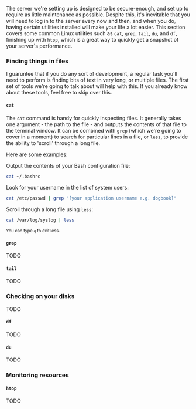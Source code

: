 The server we're setting up is designed to be secure-enough, and set up to require as little maintenance as possible. Despite this, it's inevitable that you will need to log in to the server every now and then, and when you do, having certain utilities installed will make your life a lot easier. This section covers some common Linux utilities such as `cat`, `grep`, `tail`, `du`, and `df`, finishing up with `htop`, which is a great way to quickly get a snapshot of your server's performance.

### Finding things in files

I guaruntee that if you do any sort of development, a regular task you'll need to perform is finding bits of text in very long, or multiple files. The first set of tools we're going to talk about will help with this. If you already know about these tools, feel free to skip over this.

#### `cat`

The `cat` command is handy for quickly inspecting files. It generally takes one argument - the path to the file - and outputs the contents of that file to the terminal window. It can be combined with `grep` (which we're going to cover in a moment) to search for particular lines in a file, or `less`, to provide the ability to 'scroll' through a long file.

Here are some examples:

Output the contents of your Bash configuration file:
``` bash
cat ~/.bashrc 
```

Look for your username in the list of system users:
``` bash
cat /etc/passwd | grep "[your application username e.g. dogbook]"
```

Scroll through a long file using `less`:
``` bash
cat /var/log/syslog | less
``` 
<small>You can type `q` to exit less.</small>

#### `grep` 

TODO

#### `tail`

TODO

### Checking on your disks

TODO

#### `df`

TODO

#### `du`

TODO

### Monitoring resources

#### `htop`

TODO




